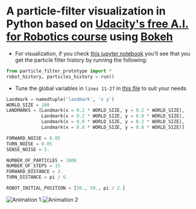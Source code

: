 # A particle-filter visualization in Python based on [Udacity's free A.I. for Robotics course](https://www.udacity.com/course/artificial-intelligence-for-robotics--cs373) using [Bokeh](bokeh.pydata.org)
- For visualization, if you check 
[this jupyter notebook](https://github.com/mithi/particle-filter-prototype/blob/master/visualization_only.ipynb)
you'll see that you get the particle filter history by running the following:

```python
from particle_filter_prototype import *
robot_history, particles_history = run()
```
- Tune the global variables in ```lines 11-27``` in 
[this file](https://github.com/mithi/particle-filter-prototype/blob/master/particle_filter_prototype.py)
to suit your needs

```python
Landmark = namedtuple('landmark', 'x y')
WORLD_SIZE = 100
LANDMARKS = [Landmark(x = 0.2 * WORLD_SIZE, y = 0.2 * WORLD_SIZE), 
             Landmark(x = 0.2 * WORLD_SIZE, y = 0.8 * WORLD_SIZE), 
             Landmark(x = 0.8 * WORLD_SIZE, y = 0.2 * WORLD_SIZE), 
             Landmark(x = 0.8 * WORLD_SIZE, y = 0.8 * WORLD_SIZE)]

FORWARD_NOISE = 0.05
TURN_NOISE = 0.05
SENSE_NOISE = 5.

NUMBER_OF_PARTICLES = 1000
NUMBER_OF_STEPS = 15
FORWARD_DISTANCE = 2.
TURN_DISTANCE = pi / 6. 

ROBOT_INITIAL_POSITION = [50., 50., pi / 2.]
```

![Animation 1](https://github.com/mithi/particle-filter-prototype/blob/master/docs/animation1.gif)
![Animation 2](https://github.com/mithi/particle-filter-prototype/blob/master/docs/animation2.gif)
